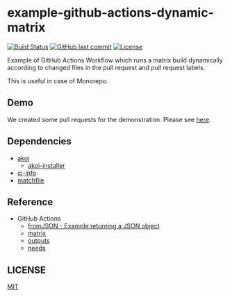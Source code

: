 # example-github-actions-dynamic-matrix

[![Build Status](https://github.com/suzuki-shunsuke/example-github-actions-dynamic-matrix/workflows/test/badge.svg)](https://github.com/suzuki-shunsuke/example-github-actions-dynamic-matrix/actions)
[![GitHub last commit](https://img.shields.io/github/last-commit/suzuki-shunsuke/example-github-actions-dynamic-matrix.svg)](https://github.com/suzuki-shunsuke/example-github-actions-dynamic-matrix)
[![License](http://img.shields.io/badge/license-mit-blue.svg?style=flat-square)](https://raw.githubusercontent.com/suzuki-shunsuke/example-github-actions-dynamic-matrix/master/LICENSE)

Example of GitHub Actions Workflow which runs a matrix build dynamically according to changed files in the pull request and pull request labels.

This is useful in case of Monorepo.

## Demo

We created some pull requests for the demonstration. Please see [here](https://github.com/suzuki-shunsuke/example-github-actions-dynamic-matrix/pulls?q=is%3Apr+is%3Aopen+label%3Ademo).

## Dependencies

* [akoi](https://github.com/suzuki-shunsuke/akoi)
  * [akoi-installer](https://github.com/suzuki-shunsuke/akoi-installer)
* [ci-info](https://github.com/suzuki-shunsuke/ci-info)
* [matchfile](https://github.com/suzuki-shunsuke/matchfile)

## Reference

* GitHub Actions
  * [fromJSON - Example returning a JSON object](https://docs.github.com/en/actions/reference/context-and-expression-syntax-for-github-actions#example-returning-a-json-object)
  * [matrix](https://docs.github.com/en/actions/reference/workflow-syntax-for-github-actions#jobsjob_idstrategymatrix)
  * [outputs](https://docs.github.com/en/actions/reference/workflow-syntax-for-github-actions#jobsjob_idoutputs)
  * [needs](https://docs.github.com/en/actions/reference/workflow-syntax-for-github-actions#jobsjob_idneeds)

## LICENSE

[MIT](LICENSE)
